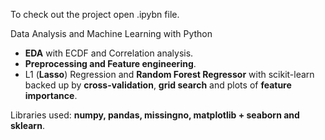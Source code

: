 To check out the project open .ipybn file.

Data Analysis and Machine Learning with Python
- __EDA__ with ECDF and Correlation analysis.
- __Preprocessing and Feature engineering__.
- L1 (__Lasso__) Regression and __Random Forest Regressor__ with scikit-learn 
backed up by __cross-validation__, __grid search__ and plots of __feature importance__.

Libraries used: __numpy, pandas, missingno, matplotlib + seaborn and sklearn__.
